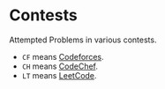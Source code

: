 # Contests

Attempted Problems in various contests.

- `CF` means [Codeforces](https://codeforces.com/profile/jaswanthsngp).
- `CH` means [CodeChef](https://codechef.com/users/jaswanthsngp).
- `LT` means [LeetCode](https://leetcode.com/jaswanthsngp).
